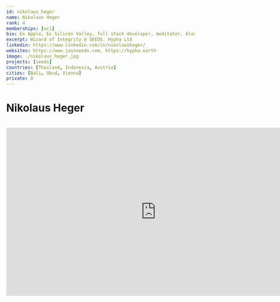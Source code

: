 ```yaml
---
id: nikolaus_heger
name: Nikolaus Heger
rank: 4
memberships: [aci]
bio: Ex Apple, Ex Silicon Valley, full stack developer, meditator, blockchain wizard, 20 years experience as software architect, mobile app developer, and full stack developer.
excerpt: Wizard of Integrity @ SEEDS, Hypha Ltd
linkedin: https://www.linkedin.com/in/nikolausheger/
websites: https://www.joinseeds.com, https://hypha.earth
image: ./nikolaus_heger.jpg
projects: [seeds]
countries: [Thailand, Indonesia, Austria]
cities: [Bali, Ubud, Vienna]
private: 0
---
```

# Nikolaus Heger

<BR>

<iframe src="https://player.vimeo.com/video/412277211" width="800" height="450" frameborder="0" allow="autoplay; fullscreen" allowfullscreen></iframe>

<BR>
